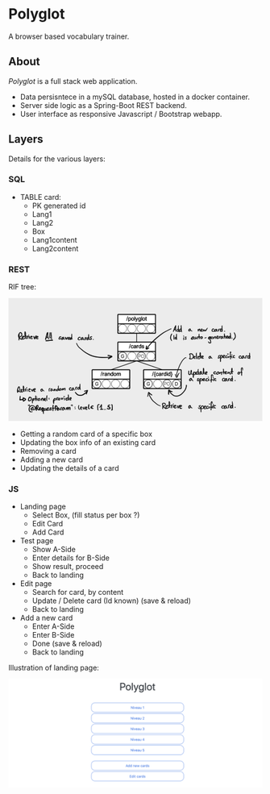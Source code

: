 # Polyglot

A browser based vocabulary trainer.

## About

*Polyglot* is a full stack web application.

 * Data persisntece in a mySQL database, hosted in a docker container.
 * Server side logic as a Spring-Boot REST backend.
 * User interface as responsive Javascript / Bootstrap webapp.

## Layers

Details for the various layers:

### SQL

 * TABLE card:
   * PK generated id
   * Lang1
   * Lang2
   * Box
   * Lang1content
   * Lang2content

### REST

RIF tree:

![rif](documentation/polyglot-rif.png)

 * Getting a random card of a specific box
 * Updating the box info of an existing card
 * Removing a card
 * Adding a new card
 * Updating the details of a card

### JS

 * Landing page
   * Select Box, (fill status per box ?)
   * Edit Card
   * Add Card
 * Test page
   * Show A-Side
   * Enter details for B-Side
   * Show result, proceed
   * Back to landing
 * Edit page
   * Search for card, by content
   * Update / Delete card (Id known) (save & reload)
   * Back to landing
 * Add a new card
   * Enter A-Side
   * Enter B-Side
   * Done (save & reload)
   * Back to landing

Illustration of landing page:

![landing](documentation/landing.png)

